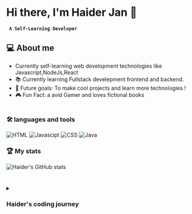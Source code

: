#  Hi there, I'm Haider Jan 🤖


**` A Self-Learning Developer`**


## 💻 About me 

-  Currently self-learning web development technologies like Javascript,NodeJs,React
- 📚 Currently learning Fullstack develepment frontend and backend.
- 🚀 Future goals: To make cool projects and learn more technologies !
- 🎮 Fun Fact: a avid Gamer and loves fictional books

#
### 🛠️ languages and tools 
![HTML](https://img.shields.io/badge/-HTML-333333?style=flat&logo=HTML5) 
![Javascipt](https://img.shields.io/badge/CSS-563d7c?&style=flat&logo=css3&logoColor=white) 
![CSS](https://img.shields.io/badge/-CSS-333333?style=flat&logo=CSS3&logoColor=1572B6)
![Java](https://img.shields.io/badge/Java-ED8B00?style=flat&logo=openjdk&logoColor=white)

### 🏆 My stats 

![Haider's GitHub stats](https://github-readme-stats.vercel.app/api?username=Haiderrjan&show_icons=true&theme=tokyonight)

#

<details>
 <summary><h3>Haider's coding journey</h3></summary>
hello, I've just started my journey as a self-taught programmer. I'm a passionate about learning and building new and  cool programming projects. i enjoy working on personal projects and exploring differernt technoliges and improving my coding skills. 
 
As of right now, i'm focusing mostly on web-development, hoping to create websites and apps that can be of use for me and other people. In the future i'm excited to dive deeper into full-stack development becoming a confident programmer working on front-end as well as back-end projects.

Coding for me is a journey and i love the ups and down it has and everything in between. i'm excited to see where this journey will take me.

Thanks for stopping by and feel free to connect or give me any tips i can improve on :) 
</details> 



          

 








